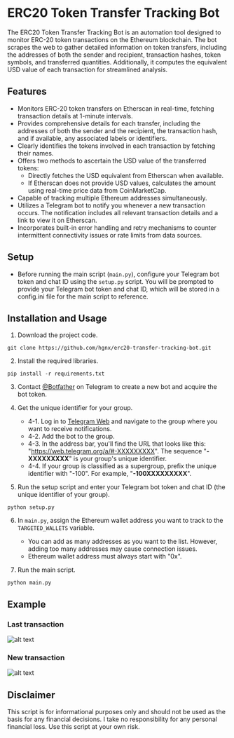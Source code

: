 # ERC20 Token Transfer Tracking Bot

The ERC20 Token Transfer Tracking Bot is an automation tool designed to monitor ERC-20 token transactions on the Ethereum blockchain. The bot scrapes the web to gather detailed information on token transfers, including the addresses of both the sender and recipient, transaction hashes, token symbols, and transferred quantities. Additionally, it computes the equivalent USD value of each transaction for streamlined analysis.

## Features

- Monitors ERC-20 token transfers on Etherscan in real-time, fetching transaction details at 1-minute intervals.
- Provides comprehensive details for each transfer, including the addresses of both the sender and the recipient, the transaction hash, and if available, any associated labels or identifiers.
- Clearly identifies the tokens involved in each transaction by fetching their names.
- Offers two methods to ascertain the USD value of the transferred tokens:
  - Directly fetches the USD equivalent from Etherscan when available.
  - If Etherscan does not provide USD values, calculates the amount using real-time price data from CoinMarketCap.
- Capable of tracking multiple Ethereum addresses simultaneously.
- Utilizes a Telegram bot to notify you whenever a new transaction occurs. The notification includes all relevant transaction details and a link to view it on Etherscan.
- Incorporates built-in error handling and retry mechanisms to counter intermittent connectivity issues or rate limits from data sources.

## Setup

- Before running the main script (`main.py`), configure your Telegram bot token and chat ID using the `setup.py` script. You will be prompted to provide your Telegram bot token and chat ID, which will be stored in a config.ini file for the main script to reference.

## Installation and Usage

1. Download the project code.
```
git clone https://github.com/hgnx/erc20-transfer-tracking-bot.git
```

2. Install the required libraries.
```
pip install -r requirements.txt
```

3. Contact [@Botfather](https://t.me/botfather) on Telegram to create a new bot and acquire the bot token.

4. Get the unique identifier for your group.
    - 4-1. Log in to [Telegram Web](https://web.telegram.org/a/) and navigate to the group where you want to receive notifications.
    - 4-2. Add the bot to the group.
    - 4-3. In the address bar, you'll find the URL that looks like this: "https://web.telegram.org/a/#-XXXXXXXXX". The sequence "**-XXXXXXXXX**" is your group's unique identifier.
    - 4-4. If your group is classified as a supergroup, prefix the unique identifier with "-100". For example, "**-100XXXXXXXXX**".

5. Run the setup script and enter your Telegram bot token and chat ID (the unique identifier of your group).
```
python setup.py
```

6. In `main.py`, assign the Ethereum wallet address you want to track to the `TARGETED_WALLETS` variable.
   - You can add as many addresses as you want to the list. However, adding too many addresses may cause connection issues.
   - Ethereum wallet address must always start with "0x".

7. Run the main script.
```
python main.py
```

## Example

### Last transaction
  
![alt text](https://github.com/hgnx/erc20-transfer-tracking-bot/blob/main/screenshots/last.png?raw=true)

### New transaction

![alt text](https://github.com/hgnx/erc20-transfer-tracking-bot/blob/main/screenshots/new.png?raw=true)

## Disclaimer
This script is for informational purposes only and should not be used as the basis for any financial decisions. I take no responsibility for any personal financial loss. Use this script at your own risk.
